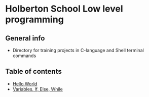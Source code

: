 # Holberton School Low level programming

## General info
* Directory for training projects in C-language and Shell terminal commands

## Table of contents
* [Hello World](hello_world/)
* [Variables, If, Else, While](variables_if_else_while/)

